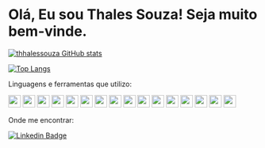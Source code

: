 

 

# Olá, Eu sou Thales Souza! Seja muito bem-vinde. 


[![thhalessouza GitHub stats](https://github-readme-stats.vercel.app/api?username=thhalessouza&theme=dark&show_icons=true)](https://github.com/thhalessouza/github-readme-stats)


[![Top Langs](https://github-readme-stats.vercel.app/api/top-langs/?username=thhalessouza&layout=compact&theme=dark&show_icons=true)](https://github.com/thhalessouza/github-readme-stats)


Linguagens e ferramentas que utilizo:

<code><img height="25" src="https://img.shields.io/badge/Java-ED8B00?style=for-the-badge&logo=java&logoColor=white"></code>
<code><img height="25" src="https://img.shields.io/badge/Eclipse-2C2255?style=for-the-badge&logo=eclipse&logoColor=white"></code>
<code><img height="25" src="https://img.shields.io/badge/MySQL-00000F?style=for-the-badge&logo=mysql&logoColor=white"></code>
<code><img height="25" src="https://img.shields.io/badge/Node.js-339933?style=for-the-badge&logo=nodedotjs&logoColor=white"></code>
<code><img height="25" src="https://img.shields.io/badge/npm-CB3837?style=for-the-badge&logo=npm&logoColor=white"></code>
<code><img height="25" src="https://img.shields.io/badge/Angular-DD0031?style=for-the-badge&logo=angular&logoColor=white"></code>
<code><img height="25" src="https://img.shields.io/badge/HTML5-E34F26?style=for-the-badge&logo=html5&logoColor=white"></code>
<code><img height="25" src="https://img.shields.io/badge/CSS3-1572B6?style=for-the-badge&logo=css3&logoColor=white"></code>
<code><img height="25" src="https://img.shields.io/badge/JavaScript-323330?style=for-the-badge&logo=javascript&logoColor=F7DF1E"></code>
<code><img height="25" src="https://img.shields.io/badge/TypeScript-007ACC?style=for-the-badge&logo=typescript&logoColor=white"></code>
<code><img height="25" src="https://img.shields.io/badge/Bootstrap-563D7C?style=for-the-badge&logo=bootstrap&logoColor=white"></code>
<code><img height="25" src="https://img.shields.io/badge/Spring_Boot-F2F4F9?style=for-the-badge&logo=spring-boot"></code>
<code><img height="25" src="https://img.shields.io/badge/Postman-FF6C37?style=for-the-badge&logo=Postman&logoColor=white"></code>
<code><img height="25" src="https://img.shields.io/badge/Swagger-85EA2D?style=for-the-badge&logo=Swagger&logoColor=white"></code>
<code><img height="25" src="https://img.shields.io/badge/Heroku-430098?style=for-the-badge&logo=heroku&logoColor=white"></code>
<code><img height="25" src="https://img.shields.io/badge/Netlify-00C7B7?style=for-the-badge&logo=netlify&logoColor=white"></code>












Onde me encontrar: 

[![Linkedin Badge](https://img.shields.io/badge/-LinkedIn-blue?style=flat-square&logo=Linkedin&logoColor=white&link=https://www.linkedin.com/in/thales-ssouza/)](https://www.linkedin.com/in/thales-ssouza/)

 


 



